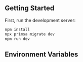 ## Getting Started

First, run the development server:

```bash
npm install
npx primsa migrate dev
npm run dev
```

## Environment Variables